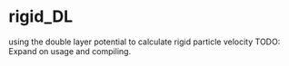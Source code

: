 # rigid_DL
using the double layer potential to calculate rigid particle velocity
TODO: Expand on usage and compiling.
